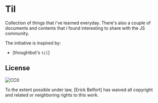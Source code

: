 # Til

Collection of things that i've learned everyday. There's also a couple of documents and contents that i found interesting to share with the JS community.

The initiative is inspired by: 

* [thoughtbot's `til`]

## License

![CC0](http://mirrors.creativecommons.org/presskit/buttons/88x31/svg/cc-zero.svg)

To the extent possible under law, [Erick Belfort] has waived all copyright and related or neighboring rights to this work.
